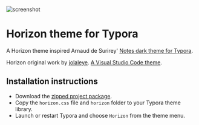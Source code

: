 ![screenshot](https://github.com/estatra/typora-notes-dark-theme/blob/master/screenshot.png)

# Horizon theme for Typora
A Horizon theme inspired Arnaud de Surirey' [Notes dark theme for Typora](https://github.com/adesurirey/typora-notes-dark-theme).

Horizon original work by [jolaleye](https://github.com/jolaleye). [A Visual Studio Code theme](https://github.com/jolaleye/horizon-theme-vscode).

## Installation instructions
- Download the [zipped project package](https://github.com/estatra/typora-horizon-theme/archive/master.zip).
- Copy the `horizon.css` file and `horizon` folder to your Typora theme library.
- Launch or restart Typora and choose `Horizon` from the theme menu.
